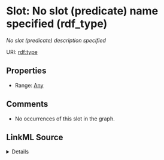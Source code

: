

# Slot: No slot (predicate) name specified (rdf_type)


_No slot (predicate) description specified_







URI: [rdf:type](http://www.w3.org/1999/02/22-rdf-syntax-ns#type)



<!-- no inheritance hierarchy -->








## Properties

* Range: [Any](../classes/Any.md)





## Comments

* No occurrences of this slot in the graph.



## LinkML Source

<details>

```yaml
name: rdf_type
description: No slot (predicate) description specified
title: No slot (predicate) name specified
comments:
- No occurrences of this slot in the graph.
from_schema: sawgraph-kg
rank: 1000
slot_uri: rdf:type
alias: rdf_type
range: Any

```
</details>
